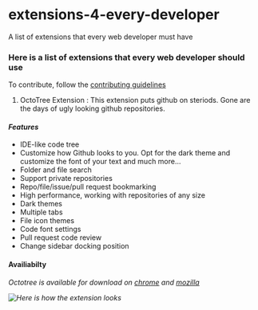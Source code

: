 # extensions-4-every-developer
A list of extensions that every web developer must have

### Here is a list of extensions that every web developer should use
To contribute, follow the [contributing guidelines]()
1. OctoTree Extension : This extension puts github on steriods. Gone are the days of ugly looking github repositories.
#### <em>Features</em>
- IDE-like code tree
- Customize how Github looks to you. Opt for the dark theme and customize the font of your text and much more...
- Folder and file search 
- Support private repositories
- Repo/file/issue/pull request bookmarking
- High performance, working with repositories of any size
- Dark themes
- Multiple tabs
- File icon themes
- Code font settings
- Pull request code review
- Change sidebar docking position

#### Availiabilty
<em>Octotree is available for download on [chrome](https://chrome.google.com/webstore/detail/octotree/bkhaagjahfmjljalopjnoealnfndnagc) and [mozilla](https://addons.mozilla.org/en-US/firefox/addon/octotree/)

![Here is how the extension looks](https://github.com/KarenEfereyan/extensions-4-every-developer/blob/master/octotree-extension.png)
